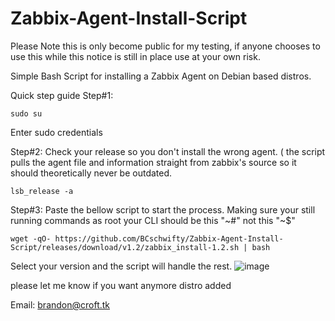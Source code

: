 # Zabbix-Agent-Install-Script
Please Note this is only become public for my testing, if anyone chooses to use this while this notice is still in place use at your own risk.

Simple Bash Script for installing a Zabbix Agent on Debian based distros.

Quick step guide
Step#1:
```highlight
sudo su
```
Enter sudo credentials

Step#2:
Check your release so you don't install the wrong agent. ( the script pulls the agent file and information straight from zabbix's source so it should theoretically  never be outdated.
```highlight
lsb_release -a
```
Step#3:
Paste the bellow script to start the process. Making sure your still running commands as root your CLI should be this "~#" not this "~$"
```highlight
wget -qO- https://github.com/BCschwifty/Zabbix-Agent-Install-Script/releases/download/v1.2/zabbix_install-1.2.sh | bash
```
Select your version and the script will handle the rest.
![image](https://user-images.githubusercontent.com/98436836/229317137-2ac71c93-6978-4b73-a869-44a4e1a7ba27.png)

please let me know if you want anymore distro added

Email: brandon@croft.tk
